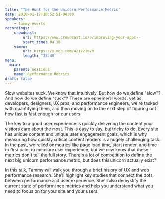 ```yaml
---
title: "The Hunt for the Unicorn Performance Metric"
date: 2018-01-17T18:52:51-04:00
speakers:
    - tammy-everts
recordings:
    crowdcast:
        url: https://www.crowdcast.io/e/improving-your-apps--
        start_time: 04:18
    vimeo:
        url: https://vimeo.com/421721079
        length: "33:40"
menu:
  main:
    parent: sessions
    name: Performance Metrics
draft: false
---
```


Slow websites suck. We know that intuitively. But how do we define "slow"? And how do we define "suck"? These are ephemeral words, yet as developers, designers, UX pros, and performance engineers, we're tasked with quantifying them, and then moving on to the next step of figuring out how fast is fast enough for our users. 

The key to a good user experience is quickly delivering the content your visitors care about the most. This is easy to say, but tricky to do. Every site has unique content and unique user engagement goals, which is why measuring how quickly critical content renders is a hugely challenging task. In the past, we relied on metrics like page load time, start render, and time to first paint to measure user experience, but we now know that these metrics don't tell the full story. There's a lot of competition to define the next big unicorn performance metric, but does this unicorn actually exist?

In this talk, Tammy will walk you through a brief history of UX and web performance research. She'll highlight key studies that connect the dots between performance and user experience. She'll also demystify the current state of performance metrics and help you understand what you need to focus on for your site and your users. 